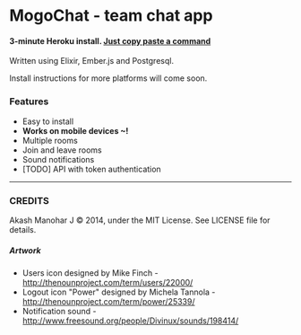 # MogoChat - team chat app

#### 3-minute Heroku install. [Just copy paste a command](https://github.com/HashNuke/mogo-chat/blob/master/docs/install-heroku.md)

Written using Elixir, Ember.js and Postgresql.

Install instructions for more platforms will come soon.

### Features

* Easy to install
* **Works on mobile devices ~!**
* Multiple rooms
* Join and leave rooms
* Sound notifications
* [TODO] API with token authentication

---------------------------------------------------

### CREDITS

Akash Manohar J &copy; 2014, under the MIT License. See LICENSE file for details.

##### Artwork

* Users icon designed by Mike Finch - <http://thenounproject.com/term/users/22000/>
* Logout icon "Power" designed by Michela Tannola - <http://thenounproject.com/term/power/25339/>
* Notification sound - <http://www.freesound.org/people/Divinux/sounds/198414/>
